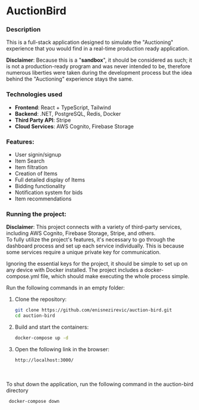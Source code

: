 # AuctionBird

### Description
This is a full-stack application designed to simulate the "Auctioning" experience that you would find in a real-time production ready application.

**Disclaimer**: Because this is a "**sandbox**", it should be considered as such; it is not a production-ready program and was never intended to be, therefore numerous liberties were taken during the development process
but the idea behind the "Auctioning" experience stays the same.

### Technologies used

- **Frontend**: React + TypeScript, Tailwind
- **Backend**: .NET, PostgreSQL, Redis, Docker
- **Third Party API**: Stripe
- **Cloud Services**: AWS Cognito, Firebase Storage

### Features:

- User signin/signup
- Item Search
- Item filtration
- Creation of Items
- Full detailed display of Items
- Bidding functionality
- Notification system for bids
- Item recommendations

### Running the project:
**Disclaimer**: This project connects with a variety of third-party services, including AWS Cognito, Firebase Storage, Stripe, and others.\
To fully utilize the project's features, it's necessary to go through the dashboard process and set up each service individually.
This is because some services require a unique private key for communication.

Ignoring the essential keys for the project, it should be simple to set up on any device with Docker installed. The project includes a docker-compose.yml file, which should make executing the whole process simple.

Run the following commands in an empty folder:

1. Clone the repository:

   ```bash
   git clone https://github.com/enisnezirevic/auction-bird.git
   cd auction-bird

2. Build and start the containers:

    ```bash
    docker-compose up -d
   
3. Open the following link in the browser:

    ```bash
   http://localhost:3000/
   ```
\
\
To shut down the application, run the following command in the auction-bird directory
   ```bash
    docker-compose down
